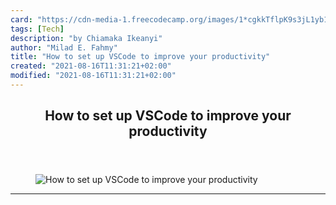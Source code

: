 ```yaml
---
card: "https://cdn-media-1.freecodecamp.org/images/1*cgkkTflpK9s3jL1yb1Jygw.png"
tags: [Tech]
description: "by Chiamaka Ikeanyi"
author: "Milad E. Fahmy"
title: "How to set up VSCode to improve your productivity"
created: "2021-08-16T11:31:21+02:00"
modified: "2021-08-16T11:31:21+02:00"
---
```

<div class="site-wrapper">
<main id="site-main" class="site-main outer">
<div class="inner">
<article class="post-full post tag-tech tag-technology tag-productivity ">
<header class="post-full-header">
<h1 class="post-full-title">How to set up VSCode to improve your productivity</h1>
</header>
<figure class="post-full-image">
<picture>
<source media="(max-width: 700px)" sizes="1px" srcset="data:image/gif;base64,R0lGODlhAQABAIAAAAAAAP///yH5BAEAAAAALAAAAAABAAEAAAIBRAA7 1w">
<source media="(min-width: 701px)" sizes="(max-width: 800px) 400px,
(max-width: 1170px) 700px,
1400px" srcset="https://cdn-media-1.freecodecamp.org/images/1*cgkkTflpK9s3jL1yb1Jygw.png 300w,
https://cdn-media-1.freecodecamp.org/images/1*cgkkTflpK9s3jL1yb1Jygw.png 600w,
https://cdn-media-1.freecodecamp.org/images/1*cgkkTflpK9s3jL1yb1Jygw.png 1000w,
https://cdn-media-1.freecodecamp.org/images/1*cgkkTflpK9s3jL1yb1Jygw.png 2000w">
<img onerror="this.style.display='none'" src="https://cdn-media-1.freecodecamp.org/images/1*cgkkTflpK9s3jL1yb1Jygw.png" alt="How to set up VSCode to improve your productivity">
</picture>
</figure>
<section class="post-full-content">
<div class="post-content medium-migrated-article">
</div>
<hr>
</section>
</article>
</div>
</main>
</div>
<!-- Google Tag Manager (noscript) -->
<!-- End Google Tag Manager (noscript) -->
